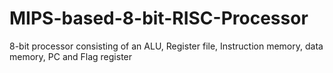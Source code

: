 # MIPS-based-8-bit-RISC-Processor
8-bit processor consisting of an ALU, Register file, Instruction memory, data memory, PC and Flag register
